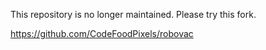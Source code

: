 This repository is no longer maintained. Please try this fork.

https://github.com/CodeFoodPixels/robovac
